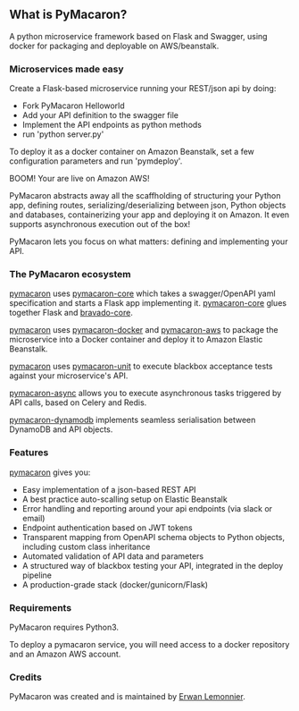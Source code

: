 ## What is PyMacaron?

A python microservice framework based on Flask and Swagger, using docker for packaging and deployable on AWS/beanstalk.

### Microservices made easy

Create a Flask-based microservice running your REST/json api by doing:

* Fork PyMacaron Helloworld
* Add your API definition to the swagger file
* Implement the API endpoints as python methods
* run 'python server.py'

To deploy it as a docker container on Amazon Beanstalk, set a few configuration
parameters and run 'pymdeploy'.

BOOM! Your are live on Amazon AWS!

PyMacaron abstracts away all the scaffholding of structuring your Python app,
defining routes, serializing/deserializing between json, Python objects and
databases, containerizing your app and deploying it on Amazon. It even supports
asynchronous execution out of the box!

PyMacaron lets you focus on what matters: defining and implementing your API.

### The PyMacaron ecosystem

[pymacaron](https://github.com/pymacaron/pymacaron) uses
[pymacaron-core](https://github.com/pymacaron/pymacaron-core) which takes a
swagger/OpenAPI yaml specification and starts a Flask app implementing it. [pymacaron-core](https://github.com/pymacaron/pymacaron-core) glues together Flask and [bravado-core](https://github.com/Yelp/bravado-core).

[pymacaron](https://github.com/pymacaron/pymacaron) uses [pymacaron-docker](https://github.com/pymacaron/pymacaron-docker) and [pymacaron-aws](https://github.com/pymacaron/pymacaron-aws) to package the
microservice into a Docker container and deploy it to Amazon Elastic Beanstalk.

[pymacaron](https://github.com/pymacaron/pymacaron) uses
[pymacaron-unit](https://github.com/pymacaron/pymacaron-unit) to execute
blackbox acceptance tests against your microservice's API.

[pymacaron-async](https://github.com/pymacaron/pymacaron-async) allows you to
execute asynchronous tasks triggered by API calls, based on Celery and Redis.

[pymacaron-dynamodb](https://github.com/pymacaron/pymacaron-dynamodb)
implements seamless serialisation between DynamoDB and API objects.

### Features

[pymacaron](https://github.com/pymacaron/pymacaron) gives
you:

* Easy implementation of a json-based REST API
* A best practice auto-scalling setup on Elastic Beanstalk
* Error handling and reporting around your api endpoints (via slack or email)
* Endpoint authentication based on JWT tokens
* Transparent mapping from OpenAPI schema objects to Python objects, including custom class inheritance
* Automated validation of API data and parameters
* A structured way of blackbox testing your API, integrated in the deploy pipeline
* A production-grade stack (docker/gunicorn/Flask)

### Requirements

PyMacaron requires Python3.

To deploy a pymacaron service, you will need access to a docker repository and
an Amazon AWS account.

### Credits

PyMacaron was created and is maintained by [Erwan Lemonnier](https://github.com/erwan-lemonnier).
